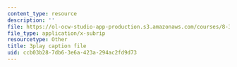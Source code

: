 ```yaml
---
content_type: resource
description: ''
file: https://ol-ocw-studio-app-production.s3.amazonaws.com/courses/8-333-statistical-mechanics-i-statistical-mechanics-of-particles-fall-2013/ccb03b287db63e6a423a294ac2fd9d73_w_I0AkvbWFc.srt
file_type: application/x-subrip
resourcetype: Other
title: 3play caption file
uid: ccb03b28-7db6-3e6a-423a-294ac2fd9d73
---
```

